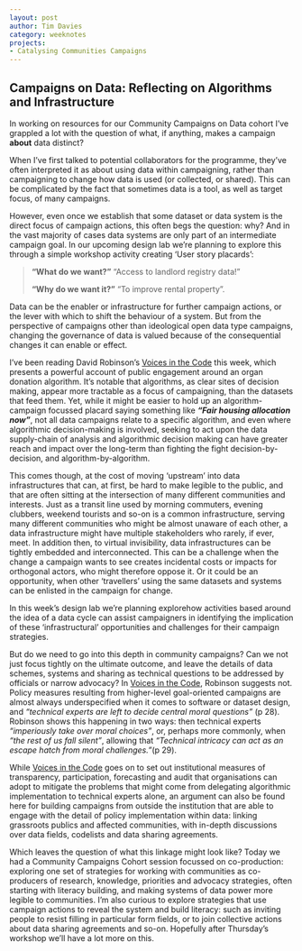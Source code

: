```yaml
---
layout: post
author: Tim Davies
category: weeknotes
projects:
- Catalysing Communities Campaigns 
---
```



## Campaigns on Data: Reflecting on Algorithms and Infrastructure

In working on resources for our Community Campaigns on Data cohort I’ve grappled a lot with the question of what, if anything, makes a campaign **about** data distinct? 

When I’ve first talked to potential collaborators for the programme, they’ve often interpreted it as about using data within campaigning, rather than campaigning to change how data is used (or collected, or shared). This can be complicated by the fact that sometimes data is a tool, as well as target focus, of many campaigns. 

However, even once we establish that some dataset or data system is the direct focus of campaign actions, this often begs the question: why? And in the vast majority of cases data systems are only part of an intermediate campaign goal. In our upcoming design lab we’re planning to explore this through a simple workshop activity creating ‘User story placards’: 

> **“What do we want?”** “Access to landlord registry data!” 
>
> **“Why do we want it?”** “To improve rental property”. 

Data can be the enabler or infrastructure for further campaign actions, or the lever with which to shift the behaviour of a system. But from the perspective of campaigns other than ideological open data type campaigns, changing the governance of data is valued because of the consequential changes it can enable or effect.  

I’ve been reading David Robinson’s [Voices in the Code](https://www.russellsage.org/publications/voices-code) this week, which presents a powerful account of public engagement around an organ donation algorithm. It’s notable that algorithms, as clear sites of decision making, appear more tractable as a focus of campaigning, than the datasets that feed them. Yet, while it might be easier to hold up an algorithm-campaign focussed placard saying something like **_“Fair housing allocation now”_**, not all data campaigns relate to a specific algorithm, and even where algorithmic decision-making is involved, seeking to act upon the data supply-chain of analysis and algorithmic decision making can have greater reach and impact over the long-term than fighting the fight decision-by-decision, and algorithm-by-algorithm.

This comes though, at the cost of moving ‘upstream’ into data infrastructures that can, at first, be hard to make legible to the public, and that are often sitting at the intersection of many different communities and interests. Just as a transit line used by morning commuters, evening clubbers, weekend tourists and so-on is a common infrastructure, serving many different communities who might be almost unaware of each other, a data infrastructure might have multiple stakeholders who rarely, if ever, meet. In addition then, to virtual invisibility, data infrastructures can be tightly embedded and interconnected. This can be a challenge when the change a campaign wants to see creates incidental costs or impacts for orthogonal actors, who might therefore oppose it. Or it could be an opportunity, when other ‘travellers’ using the same datasets and systems can be enlisted in the campaign for change. 

In this week’s design lab we’re planning explorehow activities based around the idea of a data cycle can assist campaigners in identifying the implication of these ‘infrastructural’ opportunities and challenges for their campaign strategies. 

But do we need to go into this depth in community campaigns? Can we not just focus tightly on the ultimate outcome, and leave the details of data schemes, systems and sharing as technical questions to be addressed by officials or narrow advocacy? In [Voices in the Code](https://www.russellsage.org/publications/voices-code), Robinson suggests not. Policy measures resulting from higher-level goal-oriented campaigns are almost always underspecified when it comes to software or dataset design, and _“technical experts are left to decide central moral questions”_ (p 28). Robinson shows this happening in two ways: then technical experts _“imperiously take over moral choices”_, or, perhaps more commonly, when _“the rest of us fall silent”_, allowing that _“Technical intricacy can act as an escape hatch from moral challenges.”_(p 29). 

While [Voices in the Code](https://www.russellsage.org/publications/voices-code) goes on to set out institutional measures of transparency, participation, forecasting and audit that organisations can adopt to mitigate the problems that might come from delegating algorithmic implementation to technical experts alone, an argument can also be found here for building campaigns from outside the institution that are able to engage with the detail of policy implementation within data: linking grassroots publics and affected communities, with in-depth discussions over data fields, codelists and data sharing agreements. 

Which leaves the question of what this linkage might look like? Today we had a Community Campaigns Cohort session focussed on co-production: exploring one set of strategies for working with communities as co-producers of research, knowledge, priorities and advocacy strategies, often starting with literacy building, and making systems of data power more legible to communities. I’m also curious to explore strategies that use campaign actions to reveal the system and build literacy: such as inviting people to resist filling in particular form fields, or to join collective actions about data sharing agreements and so-on. Hopefully after Thursday’s workshop we’ll have a lot more on this. 
